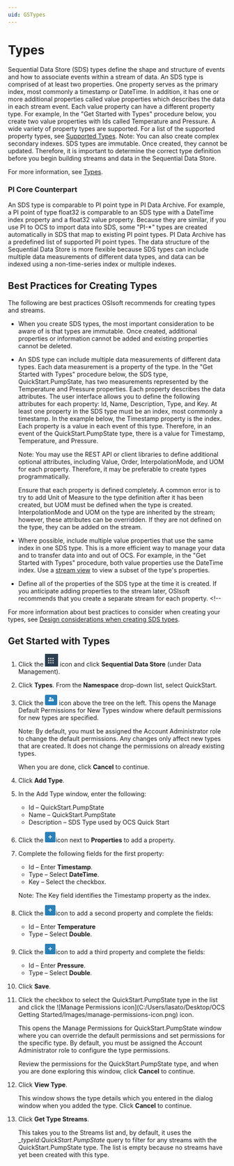 ```yaml
---
uid: GSTypes
---
```


# Types

Sequential Data Store (SDS) types define the shape and structure of events and how to associate events within a stream of data. An SDS type is comprised of at least two properties. One property serves as the primary index, most commonly a timestamp or DateTime. In addition, it has one or more additional properties called value properties which describes the data in each stream event. Each value property can have a different property type. For example, In the "Get Started with Types" procedure below, you create two value properties with Ids called Temperature and Pressure. A wide variety of property types are supported. For a list of the supported property types, see [Supported Types](xref:sdsTypes#supported-types). Note: You can also create complex secondary indexes. SDS types are immutable. Once created, they cannot be updated. Therefore, it is important to determine the correct type definition before you begin building streams and data in the Sequential Data Store.

For more information, see [Types](xref:sdsTypes).

### PI Core Counterpart

An SDS type is comparable to PI point type in PI Data Archive. For example, a PI point of type float32 is comparable to an SDS type with a DateTime index property and a float32 value property. Because they are similar, if you use PI to OCS to import data into SDS, some "PI-\*" types are created automatically in SDS that map to existing PI point types. PI Data Archive has a predefined list of supported PI point types. The data structure of the Sequential Data Store is more flexible because SDS types can include multiple data measurements of different data types, and data can be indexed using a non-time-series index or multiple indexes. 

## Best Practices for Creating Types

The following are best practices OSIsoft recommends for creating types and streams.

- When you create SDS types, the most important consideration to be aware of is that types are immutable. Once created, additional properties or information cannot be added and existing properties cannot be deleted.

- An SDS type  can include multiple data measurements of different data types. Each data measurement is a property of the type. In the  "Get Started with Types" procedure below, the SDS type, QuickStart.PumpState, has two measurements represented by the Temperature and Pressure properties. Each property describes the data attributes. The user interface allows you to define the following attributes for each property: Id, Name, Description, Type, and Key. At least one property in the SDS type must be an index, most commonly a timestamp. In the example below, the Timestamp property is the index. Each property is a value in each event of this type. Therefore, in an event of the QuickStart.PumpState type, there is a value for Timestamp, Temperature, and Pressure. 

   Note: You may use the REST API or client libraries to define additional optional attributes, including Value, Order, InterpolationMode, and UOM for each property. Therefore, it may be preferable to create types programmatically. 

   Ensure that each property is defined completely. A common error is to try to add Unit of Measure to the type definition after it has been created, but UOM must be defined when the type is created.  InterpolationMode and UOM on the type are inherited by the stream; however, these attributes can be overridden. If they are not defined on the type, they can be added on the stream.  <!-- Please confirm that "attributes" is the term we want to use. --> <!-- DB: It looks like existing documentation calls them "Fields" of the property, which is likely more appropriate. --><!-- "Field" is generally used to refer to a UI element, for example, it refers to the label for a text box, as in "the Id field" or "the Value field." But Id and Value, when discussed apart from the  UI, are not "fields." I'll bring this up with Ji Won who is the writer for the SDS types content. -->

- Where possible, include multiple value properties that use the same index in one SDS type. This is a more efficient way to manage your data and to transfer data into and out of OCS. For example, in the "Get Started with Types" procedure, both value properties use the DateTime index. Use a [stream view](xref:DataStorageConcepts#sds-stream-views) to view a subset of the type's properties.

- Define all of the properties of the SDS type at the time it is created. If you anticipate adding properties to the stream later, OSIsoft recommends that you create a separate stream for each property. <!-- 


For more information about best practices to consider when creating your types, see [Design considerations when creating SDS types](xref:designConsiderationsSDSTypes).
## Get Started with Types

1. Click the ![Menu icon](images\menu-icon.png) icon and click **Sequential Data Store** (under Data Management).

1. Click **Types**. From the **Namespace** drop-down list, select QuickStart.

1. Click the ![Manage Default Type Permissions icon](Images\ManageDefaultIcon.png) icon above the tree on the left. 
   This opens the Manage Default Permissions for New Types window where default permissions for new types are specified. 

   Note: By default, you must be assigned the Account Administrator role to change the default permissions. Any changes only affect new types that are created. It does not change the permissions on already existing types. 

   When you are done, click **Cancel** to continue.

1. Click **Add Type**.

1. In the Add Type window, enter the following:

   - Id &ndash; QuickStart.PumpState
   - Name &ndash; QuickStart.PumpState
   - Description &ndash; SDS Type used by OCS Quick Start

1. Click the ![Properties icon](Images\PropertiesPlusIcon.png)icon next to **Properties** to add a property.

1. Complete the following fields for the first property:
   - Id &ndash; Enter **Timestamp**.
   - Type &ndash; Select **DateTime**. 
   - Key &ndash; Select the checkbox.
   
   Note: The Key field identifies the Timestamp property as the index.
   
1. Click the ![Properties icon](Images\PropertiesPlusIcon.png)icon to add a second property and complete the fields:
   - Id &ndash; Enter **Temperature**
   - Type &ndash; Select **Double**.
   
1. Click the ![Properties icon](Images\PropertiesPlusIcon.png)icon to add a third property and complete the fields:

   - Id &ndash; Enter **Pressure**.
   - Type &ndash; Select **Double**.

1. Click **Save**.

1. Click the checkbox to select the QuickStart.PumpState type in the list and click the ![Manage Permissions icon](C:/Users/lasato/Desktop/OCS Getting Started/Images/manage-permissions-icon.png) icon.

    This opens the Manage Permissions for QuickStart.PumpState window where you can override the default permissions and set permissions for the specific type. By default, you must be assigned the Account Administrator role to configure the type permissions.

    Review the permissions for the QuickStart.PumpState type, and when you are done exploring this window, click **Cancel** to continue. 

1. Click **View Type**.

   This window shows the type details which you entered in the dialog window when you added the type. Click **Cancel** to continue.

1. Click **Get Type Streams**.

   This takes you to the Streams list and, by default, it uses the _*typeId:QuickStart.PumpState* query to filter for any streams with the QuickStart.PumpState type. The list is empty because no streams have yet been created with this type.
   
